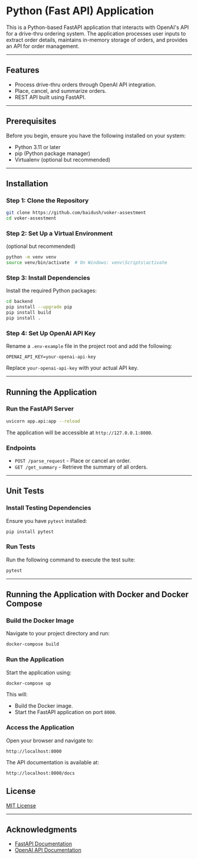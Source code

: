 # Python (Fast API) Application

This is a Python-based FastAPI application that interacts with OpenAI's API for a drive-thru ordering system. The application processes user inputs to extract order details, maintains in-memory storage of orders, and provides an API for order management.

---

## Features
- Process drive-thru orders through OpenAI API integration.
- Place, cancel, and summarize orders.
- REST API built using FastAPI.

---

## Prerequisites
Before you begin, ensure you have the following installed on your system:

- Python 3.11 or later
- pip (Python package manager)
- Virtualenv (optional but recommended)

---

## Installation

### Step 1: Clone the Repository
```bash
git clone https://github.com/baidush/voker-assestment
cd voker-assestment
```

### Step 2: Set Up a Virtual Environment
(optional but recommended)
```bash
python -m venv venv
source venv/bin/activate  # On Windows: venv\Scripts\activate
```

### Step 3: Install Dependencies
Install the required Python packages:
```bash
cd backend
pip install --upgrade pip
pip install build
pip install .

```

### Step 4: Set Up OpenAI API Key
Rename a `.env-example` file in the project root and add the following:
```env
OPENAI_API_KEY=your-openai-api-key
```

Replace `your-openai-api-key` with your actual API key.

---

## Running the Application

### Run the FastAPI Server
```bash
uvicorn app.api:app --reload
```

The application will be accessible at `http://127.0.0.1:8000`.

### Endpoints
- `POST /parse_request` - Place or cancel an order.
- `GET /get_summary` - Retrieve the summary of all orders.

---

## Unit Tests

### Install Testing Dependencies
Ensure you have `pytest` installed:
```bash
pip install pytest
```

### Run Tests
Run the following command to execute the test suite:
```bash
pytest
```
---

## Running the Application with Docker and Docker Compose

### Build the Docker Image
Navigate to your project directory and run:
```bash
docker-compose build
```

### Run the Application
Start the application using:
```bash
docker-compose up
```

This will:
- Build the Docker image.
- Start the FastAPI application on port `8000`.

### Access the Application
Open your browser and navigate to:
```
http://localhost:8000
```

The API documentation is available at:
```
http://localhost:8000/docs
```

## License
[MIT License](LICENSE)

---

## Acknowledgments
- [FastAPI Documentation](https://fastapi.tiangolo.com/)
- [OpenAI API Documentation](https://platform.openai.com/docs/)
